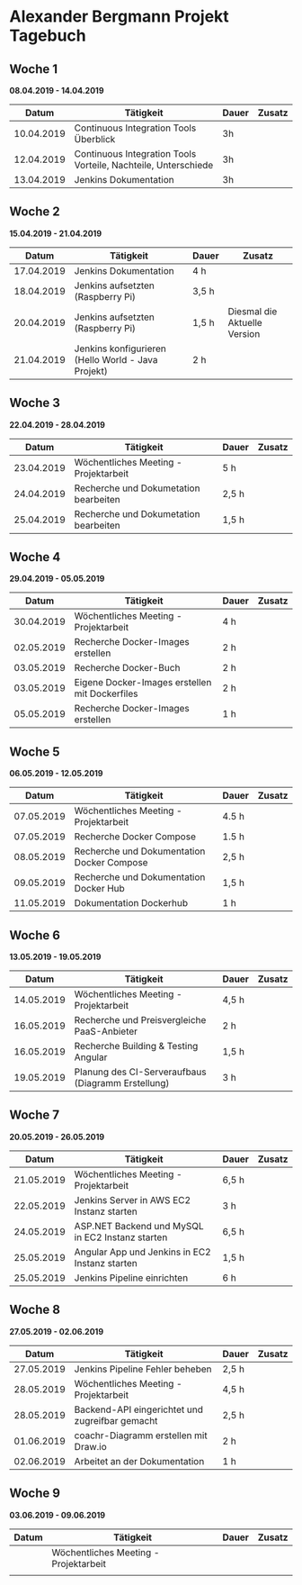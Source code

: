 # Alexander Bergmann Projekt Tagebuch

## Woche 1 

__08.04.2019 - 14.04.2019__

| Datum      | Tätigkeit                                                    | Dauer | Zusatz |
| ---------- | ------------------------------------------------------------ | ----- | ------ |
| 10.04.2019 | Continuous Integration Tools Überblick                       | 3h    |        |
| 12.04.2019 | Continuous Integration Tools Vorteile, Nachteile, Unterschiede | 3h    |        |
| 13.04.2019 | Jenkins Dokumentation                                        | 3h    |        |

## Woche 2

__15.04.2019 - 21.04.2019__

| Datum      | Tätigkeit                                          | Dauer | Zusatz                       |
| ---------- | -------------------------------------------------- | ----- | ---------------------------- |
| 17.04.2019 | Jenkins Dokumentation                              | 4 h   |                              |
| 18.04.2019 | Jenkins aufsetzten (Raspberry Pi)                  | 3,5 h |                              |
| 20.04.2019 | Jenkins aufsetzten (Raspberry Pi)                  | 1,5 h | Diesmal die Aktuelle Version |
| 21.04.2019 | Jenkins konfigurieren (Hello World - Java Projekt) | 2 h   |                              |

## Woche 3

__22.04.2019 - 28.04.2019__

| Datum      | Tätigkeit                             | Dauer | Zusatz |
| ---------- | ------------------------------------- | ----- | ------ |
| 23.04.2019 | Wöchentliches Meeting - Projektarbeit | 5 h   |        |
| 24.04.2019 | Recherche und Dokumetation bearbeiten | 2,5 h |        |
| 25.04.2019 | Recherche und Dokumetation bearbeiten | 1,5 h |        |

## Woche 4

__29.04.2019 - 05.05.2019__

| Datum      | Tätigkeit                                      | Dauer | Zusatz |
| ---------- | ---------------------------------------------- | ----- | ------ |
| 30.04.2019 | Wöchentliches Meeting - Projektarbeit          | 4 h   |        |
| 02.05.2019 | Recherche Docker-Images erstellen              | 2 h   |        |
| 03.05.2019 | Recherche Docker-Buch                          | 2 h   |        |
| 03.05.2019 | Eigene Docker-Images erstellen mit Dockerfiles | 2 h   |        |
| 05.05.2019 | Recherche Docker-Images erstellen              | 1 h   |        |

## Woche 5

__06.05.2019 - 12.05.2019__

| Datum      | Tätigkeit                                  | Dauer | Zusatz |
| ---------- | ------------------------------------------ | ----- | ------ |
| 07.05.2019 | Wöchentliches Meeting - Projektarbeit      | 4.5 h |        |
| 07.05.2019 | Recherche Docker Compose                   | 1.5 h |        |
| 08.05.2019 | Recherche und Dokumentation Docker Compose | 2,5 h |        |
| 09.05.2019 | Recherche und Dokumentation Docker Hub     | 1,5 h |        |
| 11.05.2019 | Dokumentation Dockerhub                    | 1 h   |        |

## Woche 6

__13.05.2019 - 19.05.2019__

| Datum      | Tätigkeit                                          | Dauer | Zusatz |
| ---------- | -------------------------------------------------- | ----- | ------ |
| 14.05.2019 | Wöchentliches Meeting - Projektarbeit              | 4,5 h |        |
| 16.05.2019 | Recherche und Preisvergleiche PaaS-Anbieter        | 2 h   |        |
| 16.05.2019 | Recherche Building & Testing Angular               | 1,5 h |        |
| 19.05.2019 | Planung des CI-Serveraufbaus (Diagramm Erstellung) | 3 h   |        |

## Woche 7

__20.05.2019 - 26.05.2019__

| Datum      | Tätigkeit                                        | Dauer | Zusatz |
| ---------- | ------------------------------------------------ | ----- | ------ |
| 21.05.2019 | Wöchentliches Meeting - Projektarbeit            | 6,5 h |        |
| 22.05.2019 | Jenkins Server in AWS EC2 Instanz starten        | 3 h   |        |
| 24.05.2019 | ASP.NET Backend und MySQL in EC2 Instanz starten | 6,5 h |        |
| 25.05.2019 | Angular App und Jenkins in EC2 Instanz starten   | 1,5 h |        |
| 25.05.2019 | Jenkins Pipeline einrichten                      | 6 h   |        |

## Woche 8

__27.05.2019 - 02.06.2019__

| Datum      | Tätigkeit                                       | Dauer | Zusatz |
| ---------- | ----------------------------------------------- | ----- | ------ |
| 27.05.2019 | Jenkins Pipeline Fehler beheben                 | 2,5 h |        |
| 28.05.2019 | Wöchentliches Meeting - Projektarbeit           | 4,5 h |        |
| 28.05.2019 | Backend-API eingerichtet und zugreifbar gemacht | 2,5 h |        |
| 01.06.2019 | coachr-Diagramm erstellen mit Draw.io           | 2 h   |        |
| 02.06.2019 | Arbeitet an der Dokumentation                   | 1 h   |        |

## Woche 9

__03.06.2019 - 09.06.2019__

| Datum | Tätigkeit                             | Dauer | Zusatz |
| ----- | ------------------------------------- | ----- | ------ |
|       | Wöchentliches Meeting - Projektarbeit |       |        |
|       |                                       |       |        |